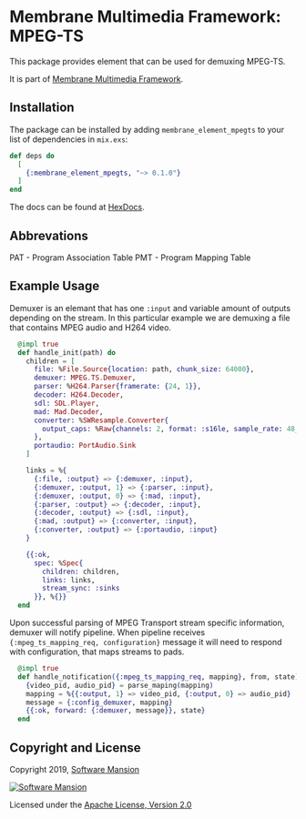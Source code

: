 # Membrane Multimedia Framework: MPEG-TS

This package provides element that can be used for demuxing MPEG-TS.

It is part of [Membrane Multimedia Framework](https://membraneframework.org).

## Installation

The package can be installed by adding `membrane_element_mpegts` to your list of dependencies in `mix.exs`:

```elixir
def deps do
  [
    {:membrane_element_mpegts, "~> 0.1.0"}
  ]
end
```

The docs can be found at [HexDocs](https://hexdocs.pm/membrane_element_mpegts).

## Abbrevations

PAT - Program Association Table
PMT - Program Mapping Table

## Example Usage

Demuxer is an elemant that has one `:input` and variable amount of outputs depending on the stream.
In this particular example we are demuxing a file that contains MPEG audio and H264 video.

```elixir
  @impl true
  def handle_init(path) do
    children = [
      file: %File.Source{location: path, chunk_size: 64000},
      demuxer: MPEG.TS.Demuxer,
      parser: %H264.Parser{framerate: {24, 1}},
      decoder: H264.Decoder,
      sdl: SDL.Player,
      mad: Mad.Decoder,
      converter: %SWResample.Converter{
        output_caps: %Raw{channels: 2, format: :s16le, sample_rate: 48_000}
      },
      portaudio: PortAudio.Sink
    ]

    links = %{
      {:file, :output} => {:demuxer, :input},
      {:demuxer, :output, 1} => {:parser, :input},
      {:demuxer, :output, 0} => {:mad, :input},
      {:parser, :output} => {:decoder, :input},
      {:decoder, :output} => {:sdl, :input},
      {:mad, :output} => {:converter, :input},
      {:converter, :output} => {:portaudio, :input}
    }

    {{:ok,
      spec: %Spec{
        children: children,
        links: links,
        stream_sync: :sinks
      }}, %{}}
  end
```

Upon successful parsing of MPEG Transport stream specific information, demuxer will notify
pipeline. When pipeline receives `{:mpeg_ts_mapping_req, configuration}` message it will need to respond
with configuration, that maps streams to pads.

```elixir
  @impl true
  def handle_notification({:mpeg_ts_mapping_req, mapping}, from, state) do
    {video_pid, audio_pid} = parse_maping(mapping)
    mapping = %{{:output, 1} => video_pid, {:output, 0} => audio_pid}
    message = {:config_demuxer, mapping}
    {{:ok, forward: {:demuxer, message}}, state}
  end
```

## Copyright and License

Copyright 2019, [Software Mansion](https://swmansion.com/?utm_source=git&utm_medium=readme&utm_campaign=membrane-element-mpegts)

[![Software Mansion](https://membraneframework.github.io/static/logo/swm_logo_readme.png)](https://swmansion.com/?utm_source=git&utm_medium=readme&utm_campaign=membrane-element-mpegts)

Licensed under the [Apache License, Version 2.0](LICENSE)
